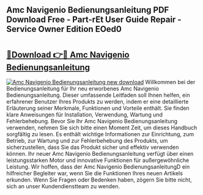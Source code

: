 ## Amc Navigenio Bedienungsanleitung PDF Download Free - Part-rEt User Guide Repair - Service Owner Edition EOed0

# <h2><a href="http://df4zw8m.blite.top/?on=Amc+Navigenio+Bedienungsanleitung">🔗Download 👉🔴 Amc Navigenio Bedienungsanleitung</a></h2>

[![Amc Navigenio Bedienungsanleitung new download](https://i.imgur.com/lujVjoI.png)](http://df4zw8m.blite.top/?on=Amc+Navigenio+Bedienungsanleitung)
Willkommen bei der Bedienungsanleitung für Ihr neu erworbenes Amc Navigenio Bedienungsanleitung. Dieser umfassende Leitfaden soll Ihnen helfen, ein erfahrener Benutzer Ihres Produkts zu werden, indem er eine detaillierte Erläuterung seiner Merkmale, Funktionen und Vorteile enthält. Sie finden klare Anweisungen für Installation, Verwendung, Wartung und Fehlerbehebung. Bevor Sie Ihr Amc Navigenio Bedienungsanleitung verwenden, nehmen Sie sich bitte einen Moment Zeit, um dieses Handbuch sorgfältig zu lesen. Es enthält wichtige Informationen zur Einrichtung, zum Betrieb, zur Wartung und zur Fehlerbehebung des Produkts, um sicherzustellen, dass Sie das Produkt sicher und effektiv verwenden können. Ihr neuer Amc Navigenio Bedienungsanleitung verfügt über einen leistungsstarken Motor und innovative Funktionen für außergewöhnliche Leistung. Wir hoffen, dass der Amc Navigenio BedienungsanleitungD ein hilfreicher Begleiter war, wenn Sie die Funktionen Ihres neuen Artikels erkunden. Wenn Sie Fragen oder Bedenken haben, zögern Sie bitte nicht, sich an unser Kundendienstteam zu wenden.
